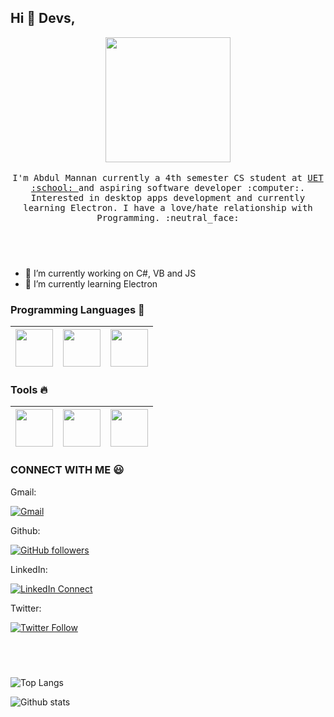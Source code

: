 
## Hi :wave: Devs, 

<p align="center">
  <img src="https://www.elegantthemes.com/blog/wp-content/uploads/2018/04/Best-Code-and-Text-Editors.png" width=200>
  <br><br>
  <samp>
    I'm Abdul Mannan currently a 4th semester CS student at <a href="http://https://www.uet.edu.pk/">UET :school: </a> and aspiring software developer :computer:. Interested in desktop apps development and currently learning Electron. I have a love/hate relationship with Programming. :neutral_face:
  </samp>
</p>


## <br>



- 🔭 I’m currently working on C#, VB and JS
- 🌱 I’m currently learning Electron


### Programming Languages  :rocket:
|<img src="https://raw.githubusercontent.com/coderjojo/coderjojo/master/img/cpp.png" width=60> | <img src="https://camo.githubusercontent.com/8d56e87edf99e89bfc457cd62462e0b7aae19e6b197b1df5c542d474d8d76f81/68747470733a2f2f646576656c6f7065722e6665646f726170726f6a6563742e6f72672f7374617469632f6c6f676f2f6373686172702e706e67" width=60> | <img src="https://upload.wikimedia.org/wikipedia/commons/4/40/VB.NET_Logo.svg" width=60> |
|:---:|:---:|:---:|


### Tools :fire:
|<img src="https://upload.wikimedia.org/wikipedia/commons/c/cd/Visual_Studio_2017_Logo.svg" width=60> | <img src="https://user-images.githubusercontent.com/674621/71187801-14e60a80-2280-11ea-94c9-e56576f76baf.png" width=60> | <img src="https://raw.githubusercontent.com/coderjojo/coderjojo/master/img/github.svg" width=60> |
|:---:|:---:|:---:|

### CONNECT WITH ME :smiley:

Gmail:

[![Gmail](https://img.shields.io/badge/%20-Send%20Mail-black?color=1b6ee9&label=tanveer6110%40gmail.com&style=for-the-badge)](mailto:tanveer6110@gmail.com?subject=From%20GitHub&body=Hi,%20Found%20you%20from%20GitHub.)
<br>

Github:

[![GitHub followers](https://img.shields.io/github/followers/amannan-123?color=1b6ee9&label=Follow%20amannan-123&style=for-the-badge)](https://www.github.com/amannan-123)
<br>

LinkedIn:

[![LinkedIn Connect](https://img.shields.io/badge/%20-Connect-black?color=1b6ee9&label=Follow%20%40amannan-123&style=for-the-badge)](https://www.linkedin.com/in/amannan-123)
<br>

Twitter:

[![Twitter Follow](https://img.shields.io/twitter/follow/mannang420?color=1b6ee9&style=for-the-badge)](https://twitter.com/intent/follow?original_referer=https%3A%2F%2Fgithub.com%2Fmannang420&screen_name=mannang420)

## <br>

![Top Langs](https://github-readme-stats.vercel.app/api/top-langs/?username=amannan-123&layout=compact&theme=tokyonight)


![Github stats](https://github-readme-stats.vercel.app/api?username=amannan-123&show_icons=true&theme=tokyonight)

